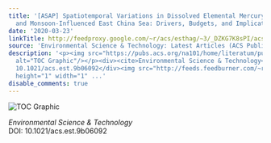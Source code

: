 ```yaml
---
title: '[ASAP] Spatiotemporal Variations in Dissolved Elemental Mercury in the River-Dominated
  and Monsoon-Influenced East China Sea: Drivers, Budgets, and Implications'
date: '2020-03-23'
linkTitle: http://feedproxy.google.com/~r/acs/esthag/~3/_DZKG7K8sPI/acs.est.9b06092
source: 'Environmental Science & Technology: Latest Articles (ACS Publications)'
description: '<p><img src="https://pubs.acs.org/na101/home/literatum/publisher/achs/journals/content/esthag/0/esthag.ahead-of-print/acs.est.9b06092/20200323/images/medium/es9b06092_0002.gif"
  alt="TOC Graphic"/></p><div><cite>Environmental Science & Technology</cite></div><div>DOI:
  10.1021/acs.est.9b06092</div><img src="http://feeds.feedburner.com/~r/acs/esthag/~4/_DZKG7K8sPI"
  height="1" width="1" ...'
disable_comments: true
---
```

<p><img src="https://pubs.acs.org/na101/home/literatum/publisher/achs/journals/content/esthag/0/esthag.ahead-of-print/acs.est.9b06092/20200323/images/medium/es9b06092_0002.gif" alt="TOC Graphic"/></p><div><cite>Environmental Science & Technology</cite></div><div>DOI: 10.1021/acs.est.9b06092</div><img src="http://feeds.feedburner.com/~r/acs/esthag/~4/_DZKG7K8sPI" height="1" width="1" ...